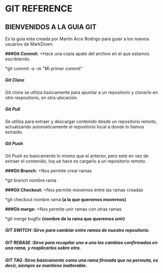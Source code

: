 # GIT REFERENCE

## BIENVENIDOS A LA GUIA GIT

Es ta guia esta creada por Martín Arce Rodrigo para guiar a los nuevos usuarios de MarkDown.

**###Git Commit:**
+Hace una copia apate del archivo en el que estamos escribiendo.

*git commit -a -m "Mi primer commit"
##### Git Clone
Git clone se utiliza basicamente para apuntar a un repositorio y clonarlo en otro respositorio, en otra ubicación.

##### Git Pull
Se utiliza para extraer y descargar contenido desde un repositorio remoto, actualizando automaticamente el repositorio local a donde lo hemos extraido.

##### Git Push
Git Push es basicamente lo mismo que el anterior, pero este en vez de extraer el contenido, loq ue hace es cargarlo a un repositorio remoto.

**###Git Branch:**
+Nos permite crear ramas

*git branch nombre rama

**###Git Checkout:**
+Nos permite movernos entre las ramas creadas

*git checkout nombre rama **(a la que queremos movernos)**

**###Git merge:**
+Nos permite unir ramas con otras ramas

*git merge bugfix **(nombre de la rama que queremos unir)**

##### **_GIT SWITCH_** :Sirve para cambiar entre ramas de nuestro repositorio. 

##### **_GIT REBASE_** :Sirve para recopilar uno a uno los cambios confirmados en una rama, y reaplicarlos sobre otra.

##### **_GIT TAG_** :Sirve básicamente como una rama firmada que no permuta, es decir, siempre se mantiene inalterable.



